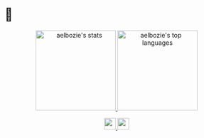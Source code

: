 
 #  👋
<p align="center">
  <a href="https://github.com/andreagriffiths11" class="rich-diff-level-one">
    <img src="https://github-readme-stats.vercel.app/api?username=aelbozie&theme=gruvbox&layout=compact" alt="aelbozie's stats" height="180px" >
    <img src="https://github-readme-stats.vercel.app/api/top-langs/?username=aelbozie&theme=gruvbox&layout=compact" alt="aelbozie's top languages"  height="180px">
  </a>
</p>

<p align="center">
  <a href="https://linkedin.com/in/aelbozie">
    <img src="https://img.icons8.com/color/48/000000/linkedin-circled.png" width="26px"/>
  </a>

  <a href="https://twitter.com/aelbozie">
    <img src="https://img.icons8.com/color/48/000000/twitter-circled.png" width="26px"/>
  </a>
  <br><br>

